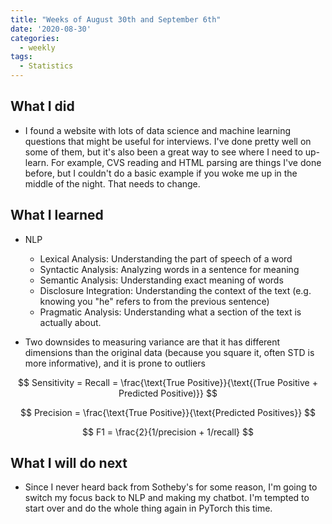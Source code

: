 ```yaml
---
title: "Weeks of August 30th and September 6th"
date: '2020-08-30'
categories:
  - weekly
tags:
  - Statistics
---
```


## What I did

- I found a website with lots of data science and machine learning questions that might be useful for interviews. I've done pretty well on some of them, but it's also been a great way to see where I need to up-learn. For example, CVS reading and HTML parsing are things I've done before, but I couldn't do a basic example if you woke me up in the middle of the night. That needs to change.

## What I learned

- NLP
  - Lexical Analysis: Understanding the part of speech of a word
  - Syntactic Analysis: Analyzing words in a sentence for meaning
  - Semantic Analysis: Understanding exact meaning of words 
  - Disclosure Integration: Understanding the context of the text (e.g. knowing you "he" refers to from the previous sentence)
  - Pragmatic Analysis: Understanding what a section of the text is actually about.

- Two downsides to measuring variance are that it has different dimensions than the original data (because you square it, often STD is more informative), and it is prone to outliers

$$
Sensitivity = Recall = \frac{\text{True Positive}}{\text{(True Positive + Predicted Positive)}}
$$

$$
Precision = \frac{\text{True Positive}}{\text{Predicted Positives}}
$$

$$
F1 = \frac{2}{1/precision + 1/recall}
$$

## What I will do next

- Since I never heard back from Sotheby's for some reason, I'm going to switch my focus back to NLP and making my chatbot. I'm tempted to start over and do the whole thing again in PyTorch this time.